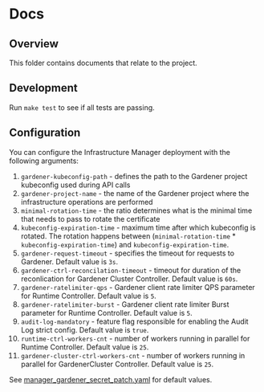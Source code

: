 # Docs

## Overview

This folder contains documents that relate to the project.

## Development

Run `make test` to see if all tests are passing. 

## Configuration

You can configure the Infrastructure Manager deployment with the following arguments:
1. `gardener-kubeconfig-path` - defines the path to the Gardener project kubeconfig used during API calls
2. `gardener-project-name` - the name of the Gardener project where the infrastructure operations are performed
3. `minimal-rotation-time` - the ratio determines what is the minimal time that needs to pass to rotate the certificate
4. `kubeconfig-expiration-time` - maximum time after which kubeconfig is rotated. The rotation happens between (`minimal-rotation-time` * `kubeconfig-expiration-time`) and `kubeconfig-expiration-time`.
5. `gardener-request-timeout` - specifies the timeout for requests to Gardener. Default value is `3s`.
6. `gardener-ctrl-reconcilation-timeout` - timeout for duration of the reconlication for Gardener Cluster Controller. Default value is `60s`.
7. `gardener-ratelimiter-qps` - Gardener client rate limiter QPS parameter for Runtime Controller.  Default value is `5`.
8. `gardener-ratelimiter-burst` - Gardener client rate limiter Burst parameter for Runtime Controller.  Default value is `5`.
9. `audit-log-mandatory` - feature flag responsible for enabling the Audit Log strict config. Default value is `true`.
10. `runtime-ctrl-workers-cnt` - number of workers running in parallel for Runtime Controller. Default value is `25`.
11. `gardener-cluster-ctrl-workers-cnt` - number of workers running in parallel for GardenerCluster Controller. Default value is `25`.


See [manager_gardener_secret_patch.yaml](../config/default/manager_gardener_secret_patch.yaml) for default values.
